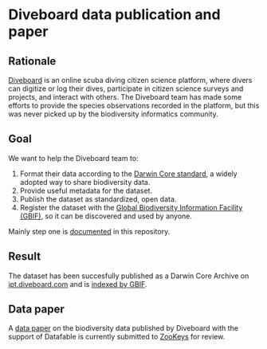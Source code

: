 # Diveboard data publication and paper

## Rationale

[Diveboard](http://www.diveboard.com/) is an online scuba diving citizen science platform, where divers can digitize or log their dives, participate in citizen science surveys and projects, and interact with others. The Diveboard team has made some efforts to provide the species observations recorded in the platform, but this was never picked up by the biodiversity informatics community.

## Goal

We want to help the Diveboard team to:

1. Format their data according to the [Darwin Core standard](http://rs.tdwg.org/dwc/terms/index.htm), a widely adopted way to share biodiversity data.
2. Provide useful metadata for the dataset.
3. Publish the dataset as standardized, open data.
4. Register the dataset with the [Global Biodiversity Information Facility (GBIF)](http://www.gbif.org), so it can be discovered and used by anyone.

Mainly step one is [documented](/standardization) in this repository.

## Result

The dataset has been succesfully published as a Darwin Core Archive on [ipt.diveboard.com](http://ipt.diveboard.com/resource.do?r=diveboard-occurrences) and is [indexed by GBIF](http://www.gbif.org/dataset/66f6192f-6cc0-45fd-a2d1-e76f5ae3eab2).

## Data paper

A [data paper](paper.md) on the biodiversity data published by Diveboard with the support of Datafable is currently submitted to [ZooKeys](www.pensoft.net/journals/zookeys) for review.
